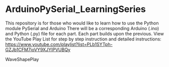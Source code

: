 # ArduinoPySerial_LearningSeries

This repository is for those who would like to learn how to use the Python module PySerial and Arduino
There will be a corresponding Arduino (.ino) and Python (.py) file for each part. Each part builds upon the previous.
View the YouTube Play List for step by step instruction and detailed instructions:
https://www.youtube.com/playlist?list=PLb1SYTph-GZJb1CFM7ioVY9XJYlPVUBQy

WaveShapePlay
